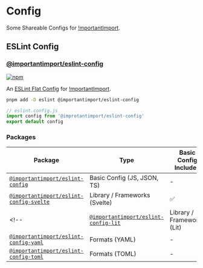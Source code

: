 # Config

Some Shareable Configs for [!mportantImport](https://github.com/importantimport).

## ESLint Config

### [@importantimport/eslint-config](/packages/eslint-config/)

[![npm](https://img.shields.io/npm/v/@importantimport/eslint-config)](https://npmjs.com/package/@importantimport/eslint-config)

An [ESLint Flat Config](https://eslint.org/docs/latest/use/configure/configuration-files-new) for [!mportantImport](https://github.com/importantimport).

```bash
pnpm add -D eslint @importantimport/eslint-config
```

```js
// eslint.config.js
import config from '@improtantimport/eslint-config'
export default config
```

### Packages

| Package | Type | Basic Config Included | Basic Config Required |
| - | - | - | - |
| [`@importantimport/eslint-config`](/packages/eslint-config) | Basic Config (JS, JSON, TS) | - | - |
| [`@importantimport/eslint-config-svelte`](/packages/eslint-config-svelte) | Library / Frameworks (Svelte) | ✅ | - |
<!-- | [`@importantimport/eslint-config-lit`](/packages/eslint-config-lit) | Library / Frameworks (Lit) | ✅ | - |
| [`@importantimport/eslint-config-yaml`](/packages/eslint-config-yaml) | Formats (YAML) | - | - |
| [`@importantimport/eslint-config-toml`](/packages/eslint-config-toml) | Formats (TOML) | - | - | -->

